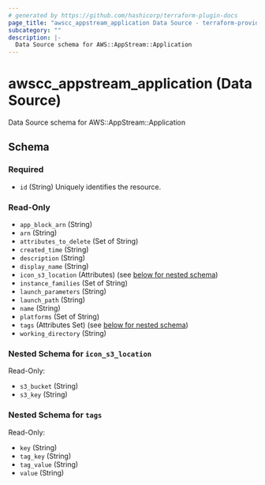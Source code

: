 ```yaml
---
# generated by https://github.com/hashicorp/terraform-plugin-docs
page_title: "awscc_appstream_application Data Source - terraform-provider-awscc"
subcategory: ""
description: |-
  Data Source schema for AWS::AppStream::Application
---
```


# awscc_appstream_application (Data Source)

Data Source schema for AWS::AppStream::Application



<!-- schema generated by tfplugindocs -->
## Schema

### Required

- `id` (String) Uniquely identifies the resource.

### Read-Only

- `app_block_arn` (String)
- `arn` (String)
- `attributes_to_delete` (Set of String)
- `created_time` (String)
- `description` (String)
- `display_name` (String)
- `icon_s3_location` (Attributes) (see [below for nested schema](#nestedatt--icon_s3_location))
- `instance_families` (Set of String)
- `launch_parameters` (String)
- `launch_path` (String)
- `name` (String)
- `platforms` (Set of String)
- `tags` (Attributes Set) (see [below for nested schema](#nestedatt--tags))
- `working_directory` (String)

<a id="nestedatt--icon_s3_location"></a>
### Nested Schema for `icon_s3_location`

Read-Only:

- `s3_bucket` (String)
- `s3_key` (String)


<a id="nestedatt--tags"></a>
### Nested Schema for `tags`

Read-Only:

- `key` (String)
- `tag_key` (String)
- `tag_value` (String)
- `value` (String)


